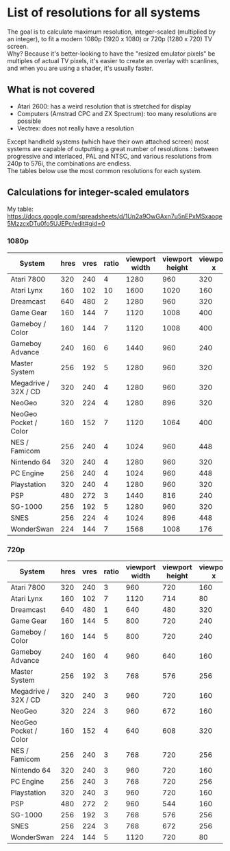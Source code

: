 # List of resolutions for all systems

The goal is to calculate maximum resolution, integer-scaled (multiplied by an integer), to fit a modern 1080p (1920 x 1080) or 720p (1280 x 720) TV screen.  
Why? Because it's better-looking to have the "resized emulator pixels" be multiples of actual TV pixels, it's easier to create an overlay with scanlines, and when you are using a shader, it's usually faster.

## What is not covered

- Atari 2600: has a weird resolution that is stretched for display
- Computers (Amstrad CPC and ZX Spectrum): too many resolutions are possible
- Vectrex: does not really have a resolution

Except handheld systems (which have their own attached screen) most systems are capable of outputting a great number of resolutions : between progressive and interlaced, PAL and NTSC, and various resolutions from 240p to 576i, the combinations are endless.  
The tables below use the most common resolutions for each system.

## Calculations for integer-scaled emulators

My table: https://docs.google.com/spreadsheets/d/1Un2a9OwGAxn7u5nEPxMSxaoqe5MzzcxDTu0fo5UJEPc/edit#gid=0

### 1080p

System                | hres | vres | ratio | viewport width | viewport height | viewport x | viewport y
----------------------|------|------|-------|----------------|-----------------|------------|------------
Atari 7800            | 320  | 240  | 4     | 1280           | 960             | 320        | 60
Atari Lynx            | 160  | 102  | 10    | 1600           | 1020            | 160        | 30
Dreamcast             | 640  | 480  | 2     | 1280           | 960             | 320        | 60
Game Gear             | 160  | 144  | 7     | 1120           | 1008            | 400        | 36
Gameboy / Color       | 160  | 144  | 7     | 1120           | 1008            | 400        | 36
Gameboy Advance       | 240  | 160  | 6     | 1440           | 960             | 240        | 60
Master System         | 256  | 192  | 5     | 1280           | 960             | 320        | 60
Megadrive / 32X / CD  | 320  | 240  | 4     | 1280           | 960             | 320        | 60
NeoGeo                | 320  | 224  | 4     | 1280           | 896             | 320        | 92
NeoGeo Pocket / Color | 160  | 152  | 7     | 1120           | 1064            | 400        | 8
NES / Famicom         | 256  | 240  | 4     | 1024           | 960             | 448        | 60
Nintendo 64           | 320  | 240  | 4     | 1280           | 960             | 320        | 60
PC Engine             | 256  | 240  | 4     | 1024           | 960             | 448        | 60
Playstation           | 320  | 240  | 4     | 1280           | 960             | 320        | 60
PSP                   | 480  | 272  | 3     | 1440           | 816             | 240        | 132
SG-1000               | 256  | 192  | 5     | 1280           | 960             | 320        | 60
SNES                  | 256  | 224  | 4     | 1024           | 896             | 448        | 92
WonderSwan            | 224  | 144  | 7     | 1568           | 1008            | 176        | 36

### 720p

System                | hres | vres | ratio | viewport width | viewport height | viewport x | viewport y
----------------------|------|------|-------|----------------|-----------------|------------|------------
Atari 7800            | 320  | 240  | 3     | 960            | 720             | 160        | 0
Atari Lynx            | 160  | 102  | 7     | 1120           | 714             | 80         | 3
Dreamcast             | 640  | 480  | 1     | 640            | 480             | 320        | 120
Game Gear             | 160  | 144  | 5     | 800            | 720             | 240        | 0
Gameboy / Color       | 160  | 144  | 5     | 800            | 720             | 240        | 0
Gameboy Advance       | 240  | 160  | 4     | 960            | 640             | 160        | 40
Master System         | 256  | 192  | 3     | 768            | 576             | 256        | 72
Megadrive / 32X / CD  | 320  | 240  | 3     | 960            | 720             | 160        | 0
NeoGeo                | 320  | 224  | 3     | 960            | 672             | 160        | 24
NeoGeo Pocket / Color | 160  | 152  | 4     | 640            | 608             | 320        | 56
NES / Famicom         | 256  | 240  | 3     | 768            | 720             | 256        | 0
Nintendo 64           | 320  | 240  | 3     | 960            | 720             | 160        | 0
PC Engine             | 256  | 240  | 3     | 768            | 720             | 256        | 0
Playstation           | 320  | 240  | 3     | 960            | 720             | 160        | 0
PSP                   | 480  | 272  | 2     | 960            | 544             | 160        | 88
SG-1000               | 256  | 192  | 3     | 768            | 576             | 256        | 72
SNES                  | 256  | 224  | 3     | 768            | 672             | 256        | 24
WonderSwan            | 224  | 144  | 5     | 1120           | 720             | 80         | 0